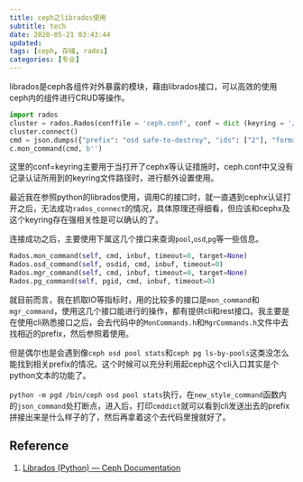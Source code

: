 ```yaml
---
title: ceph之librados使用
subtitle: tech
date: 2020-05-21 03:43:44
updated:
tags: [ceph, 存储, rados]
categories: [专业]
---
```


librados是ceph各组件对外暴露的模块，藉由librados接口，可以高效的使用ceph内的组件进行CRUD等操作。

<!--more-->

``` python
import rados
cluster = rados.Rados(conffile = 'ceph.conf', conf = dict (keyring = '/path/to/keyring'))
cluster.connect()
cmd = json.dumps({"prefix": "osd safe-to-destroy", "ids": ["2"], "format": "json"})
c.mon_command(cmd, b'')
```
这里的conf=keyring主要用于当打开了cephx等认证措施时，ceph.conf中又没有记录认证所用到的keyring文件路径时，进行额外设置使用。

最近我在参照python的librados使用，调用C的接口时，就一直遇到cephx认证打开之后，无法成功`rados_connect`的情况，具体原理还得细看，但应该和cephx及这个keyring存在强相关性是可以确认的了。

连接成功之后，主要使用下属这几个接口来查询`pool`,`osd`,`pg`等一些信息。

``` python
Rados.mon_command(self, cmd, inbuf, timeout=0, target=None)
Rados.osd_command(self, osdid, cmd, inbuf, timeout=0)
Rados.mgr_command(self, cmd, inbuf, timeout=0, target=None)
Rados.pg_command(self, pgid, cmd, inbuf, timeout=0)
```

就目前而言，我在抓取IO等指标时，用的比较多的接口是`mon_command`和`mgr_command`，使用这几个接口能进行的操作，都有提供cli和rest接口。我主要是在使用cli熟悉接口之后，会去代码中的`MonCommands.h`和`MgrCommands.h`文件中去找相近的prefix，然后参照着使用。

但是偶尔也是会遇到像`ceph osd pool stats`和`ceph pg ls-by-pools`这类没怎么能找到相关prefix的情况。这个时候可以充分利用起ceph这个cli入口其实是个python文本的功能了。

`python -m pgd /bin/ceph osd pool stats`执行，在`new_style_command`函数内的`json_command`处打断点，进入后，打印`cmddict`就可以看到cli发送出去的prefix拼接出来是什么样子的了，然后再拿着这个去代码里搜就好了。



## Reference
1. [Librados \(Python\) — Ceph Documentation](https://docs.ceph.com/docs/master/rados/api/python/)